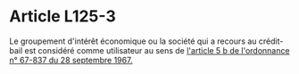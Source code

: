 # Article L125-3

Le groupement d'intérêt économique ou la société qui a recours au crédit-bail est considéré comme utilisateur au sens de <a href='/affichTexteArticle.do?cidTexte=JORFTEXT000000889064&idArticle=LEGIARTI000006316544&dateTexte=&categorieLien=cid' title='Ordonnance n°67-837 du 28 septembre 1967 - art. 5 (V)'>l'article 5 b de l'ordonnance n° 67-837 du 28 septembre 1967.</a>